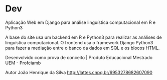 # Dev
Aplicação Web em Django para análise linguística computacional em R e Python3


A base do site usa um backend em R e Python3 para realizar as análises de linguística computacional. O frontend usa o framework Django Python3 para fazer a mediação entre o banco da dados em SQL e os blocos HTML.

Desenvolvido como prova de conceito | Produto Educacional Mestrado UEM - Profciamb

Autor João Henrique da Silva http://lattes.cnpq.br/6953278682607090
